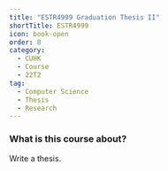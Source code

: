 ```yaml
---
title: "ESTR4999 Graduation Thesis II"
shortTitle: ESTR4999
icon: book-open
order: 8
category:
  - CUHK
  - Course
  - 22T2
tag:
  - Computer Science
  - Thesis
  - Research
---
```


### What is this course about? 

Write a thesis.